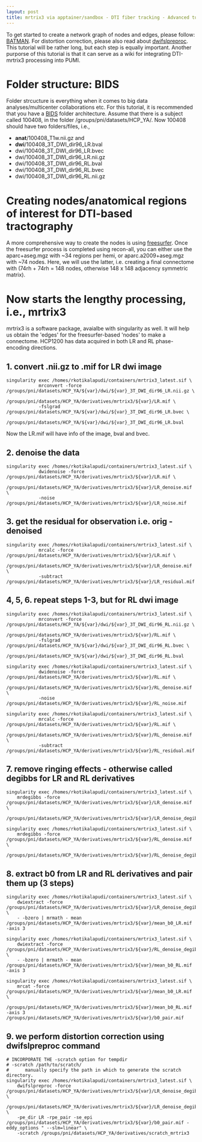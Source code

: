 ```yaml
---
layout: post
title: mrtrix3 via apptainer/sandbox - DTI fiber tracking - Advanced tutorial
---
```

To get started to create a network graph of nodes and edges, please follow: [BATMAN](https://osf.io/fkyht/). For distortion correction, please also read about [dwifslpreproc](https://mrtrix.readthedocs.io/en/3.0_rc1/reference/scripts/dwipreproc.html). This tutorial will be rather long, but each step is equally important. Another purporse of this tutorial is that it can serve as a wiki for integrating DTI-mrtrix3 processing into PUMI.

# Folder structure: BIDS
Folder strcucture is everything when it comes to big data analyses/multicenter collaborations etc. For this tutorial, it is recommended that you have a [BIDS](https://bids-standard.github.io/bids-starter-kit/folders_and_files/folders.html) folder architecture. Assume that there is a subject called 100408, in the folder /groups/pni/datasets/HCP_YA/. Now 100408 should have two folders/files, i.e., 
- **anat**/100408_T1w.nii.gz and 
- **dwi**/100408_3T_DWI_dir96_LR.bval
- dwi/100408_3T_DWI_dir96_LR.bvec
- dwi/100408_3T_DWI_dir96_LR.nii.gz
- dwi/100408_3T_DWI_dir96_RL.bval
- dwi/100408_3T_DWI_dir96_RL.bvec
- dwi/100408_3T_DWI_dir96_RL.nii.gz
                                 

# Creating nodes/anatomical regions of interest for DTI-based tractography
A more comprehensive way to create the nodes is using [freesurfer](https://k87rte.github.io/clusterDocs/2023/09/07/freesurfer.html). Once the freesurfer process is completed using recon-all, you can either use the aparc+aseg.mgz with ~34 regions per hemi, or aparc.a2009+aseg.mgz with ~74 nodes. Here, we will use the latter, i.e. creating a final connectome with (74rh + 74rh = 148 nodes, otherwise 148 x 148 adjacency symmetric matrix). 

# Now starts the lengthy processing, i.e., mrtrix3
mrtrix3 is a software package, avaialbe with singularity as well. It will help us obtain the 'edges' for the freesurfer-based 'nodes' to make a connectome. HCP1200 has data acquired in both LR and RL phase-encoding directions.

## 1. convert .nii.gz to .mif for LR dwi image
```
singularity exec /homes/rkotikalapudi/containers/mrtrix3_latest.sif \
            mrconvert -force /groups/pni/datasets/HCP_YA/${var}/dwi/${var}_3T_DWI_dir96_LR.nii.gz \
            /groups/pni/datasets/HCP_YA/derivatives/mrtrix3/${var}/LR.mif \
            -fslgrad /groups/pni/datasets/HCP_YA/${var}/dwi/${var}_3T_DWI_dir96_LR.bvec \
            /groups/pni/datasets/HCP_YA/${var}/dwi/${var}_3T_DWI_dir96_LR.bval
```
Now the LR.mif will have info of the image, bval and bvec.

## 2. denoise the data
```
singularity exec /homes/rkotikalapudi/containers/mrtrix3_latest.sif \
            dwidenoise -force /groups/pni/datasets/HCP_YA/derivatives/mrtrix3/${var}/LR.mif \
            /groups/pni/datasets/HCP_YA/derivatives/mrtrix3/${var}/LR_denoise.mif \
            -noise /groups/pni/datasets/HCP_YA/derivatives/mrtrix3/${var}/LR_noise.mif
```

## 3. get the residual for observation i.e. orig - denoised
```
singularity exec /homes/rkotikalapudi/containers/mrtrix3_latest.sif \
            mrcalc -force /groups/pni/datasets/HCP_YA/derivatives/mrtrix3/${var}/LR.mif \
            /groups/pni/datasets/HCP_YA/derivatives/mrtrix3/${var}/LR_denoise.mif \
            -subtract /groups/pni/datasets/HCP_YA/derivatives/mrtrix3/${var}/LR_residual.mif
```

## 4, 5, 6. repeat steps 1-3, but for RL dwi image
```
singularity exec /homes/rkotikalapudi/containers/mrtrix3_latest.sif \
            mrconvert -force /groups/pni/datasets/HCP_YA/${var}/dwi/${var}_3T_DWI_dir96_RL.nii.gz \
            /groups/pni/datasets/HCP_YA/derivatives/mrtrix3/${var}/RL.mif \
            -fslgrad /groups/pni/datasets/HCP_YA/${var}/dwi/${var}_3T_DWI_dir96_RL.bvec \
            /groups/pni/datasets/HCP_YA/${var}/dwi/${var}_3T_DWI_dir96_RL.bval

singularity exec /homes/rkotikalapudi/containers/mrtrix3_latest.sif \
            dwidenoise -force /groups/pni/datasets/HCP_YA/derivatives/mrtrix3/${var}/RL.mif \
            /groups/pni/datasets/HCP_YA/derivatives/mrtrix3/${var}/RL_denoise.mif \
            -noise /groups/pni/datasets/HCP_YA/derivatives/mrtrix3/${var}/RL_noise.mif

singularity exec /homes/rkotikalapudi/containers/mrtrix3_latest.sif \
            mrcalc -force /groups/pni/datasets/HCP_YA/derivatives/mrtrix3/${var}/RL.mif \
            /groups/pni/datasets/HCP_YA/derivatives/mrtrix3/${var}/RL_denoise.mif \
            -subtract /groups/pni/datasets/HCP_YA/derivatives/mrtrix3/${var}/RL_residual.mif
```

## 7. remove ringing effects - otherwise called degibbs for LR and RL derivatives
```
singularity exec /homes/rkotikalapudi/containers/mrtrix3_latest.sif \
    mrdegibbs -force /groups/pni/datasets/HCP_YA/derivatives/mrtrix3/${var}/LR_denoise.mif \
    /groups/pni/datasets/HCP_YA/derivatives/mrtrix3/${var}/LR_denoise_degibbs.mif

singularity exec /homes/rkotikalapudi/containers/mrtrix3_latest.sif \
    mrdegibbs -force /groups/pni/datasets/HCP_YA/derivatives/mrtrix3/${var}/RL_denoise.mif \
    /groups/pni/datasets/HCP_YA/derivatives/mrtrix3/${var}/RL_denoise_degibbs.mif
```

## 8. extract b0 from LR and RL derivatives and pair them up (3 steps)
```
singularity exec /homes/rkotikalapudi/containers/mrtrix3_latest.sif \
    dwiextract -force /groups/pni/datasets/HCP_YA/derivatives/mrtrix3/${var}/LR_denoise_degibbs.mif \
    - -bzero | mrmath - mean /groups/pni/datasets/HCP_YA/derivatives/mrtrix3/${var}/mean_b0_LR.mif -axis 3

singularity exec /homes/rkotikalapudi/containers/mrtrix3_latest.sif \
    dwiextract -force /groups/pni/datasets/HCP_YA/derivatives/mrtrix3/${var}/RL_denoise_degibbs.mif \
    - -bzero | mrmath - mean /groups/pni/datasets/HCP_YA/derivatives/mrtrix3/${var}/mean_b0_RL.mif -axis 3

singularity exec /homes/rkotikalapudi/containers/mrtrix3_latest.sif \
    mrcat -force /groups/pni/datasets/HCP_YA/derivatives/mrtrix3/${var}/mean_b0_LR.mif \
    /groups/pni/datasets/HCP_YA/derivatives/mrtrix3/${var}/mean_b0_RL.mif -axis 3 /groups/pni/datasets/HCP_YA/derivatives/mrtrix3/${var}/b0_pair.mif
```

## 9. we perform distortion correction using dwifslpreproc command
```
# INCORPORATE THE -scratch option for tempdir
# -scratch /path/to/scratch/
#      manually specify the path in which to generate the scratch directory.
singularity exec /homes/rkotikalapudi/containers/mrtrix3_latest.sif \
    dwifslpreproc -force /groups/pni/datasets/HCP_YA/derivatives/mrtrix3/${var}/LR_denoise_degibbs.mif \
    /groups/pni/datasets/HCP_YA/derivatives/mrtrix3/${var}/LR_denoise_degibbs_preproc.mif \
    -pe_dir LR -rpe_pair -se_epi /groups/pni/datasets/HCP_YA/derivatives/mrtrix3/${var}/b0_pair.mif -eddy_options " --slm=linear" \
    -scratch /groups/pni/datasets/HCP_YA/derivatives/scratch_mrtrix3
```
